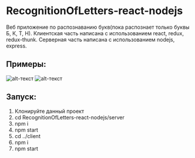 # RecognitionOfLetters-react-nodejs
Веб приложение по распознаванию букв(пока распознает только буквы Б, К, Т, Н).
Клиентская часть написана с использованием react, redux, redux-thunk.
Серверная часть написана с использованием nodejs, express.
## Примеры: 
![alt-текст](https://pp.userapi.com/c852016/v852016472/22d86/bxgPvW2DuVs.jpg "Пример 1")
![alt-текст](https://pp.userapi.com/c851020/v851020472/249b2/qR9KwVLAdzg.jpg "Пример 2")
## Запуск:
1. Клонируйте данный проект
2. cd RecognitionOfLetters-react-nodejs/server
3. npm i
4. npm start
5. cd ../client
6. npm i
7. npm start
